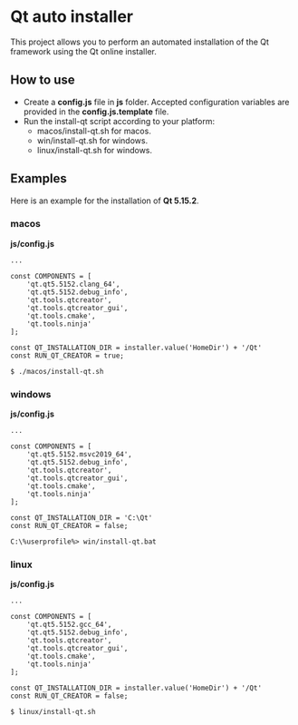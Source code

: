 # Qt auto installer

This project allows you to perform an automated installation of the Qt framework using the Qt online installer.

## How to use
- Create a **config.js** file in **js** folder. Accepted configuration variables are provided in the **config.js.template** file.
- Run the install-qt script according to your platform:
    - macos/install-qt.sh for macos.
    - win/install-qt.sh for windows.
    - linux/install-qt.sh for windows.

## Examples
Here is an example for the installation of **Qt 5.15.2**.
### macos
**js/config.js**
```
...

const COMPONENTS = [
    'qt.qt5.5152.clang_64',
    'qt.qt5.5152.debug_info',
    'qt.tools.qtcreator',
    'qt.tools.qtcreator_gui',
    'qt.tools.cmake',
    'qt.tools.ninja'
];

const QT_INSTALLATION_DIR = installer.value('HomeDir') + '/Qt'
const RUN_QT_CREATOR = true;
```
```
$ ./macos/install-qt.sh
```

### windows
**js/config.js**
```
...

const COMPONENTS = [
    'qt.qt5.5152.msvc2019_64',
    'qt.qt5.5152.debug_info',
    'qt.tools.qtcreator',
    'qt.tools.qtcreator_gui',
    'qt.tools.cmake',
    'qt.tools.ninja'
];

const QT_INSTALLATION_DIR = 'C:\Qt'
const RUN_QT_CREATOR = false;
```
```
C:\%userprofile%> win/install-qt.bat
```

### linux
**js/config.js**
```
...

const COMPONENTS = [
    'qt.qt5.5152.gcc_64',
    'qt.qt5.5152.debug_info',
    'qt.tools.qtcreator',
    'qt.tools.qtcreator_gui',
    'qt.tools.cmake',
    'qt.tools.ninja'
];

const QT_INSTALLATION_DIR = installer.value('HomeDir') + '/Qt'
const RUN_QT_CREATOR = false;
```
```
$ linux/install-qt.sh
```